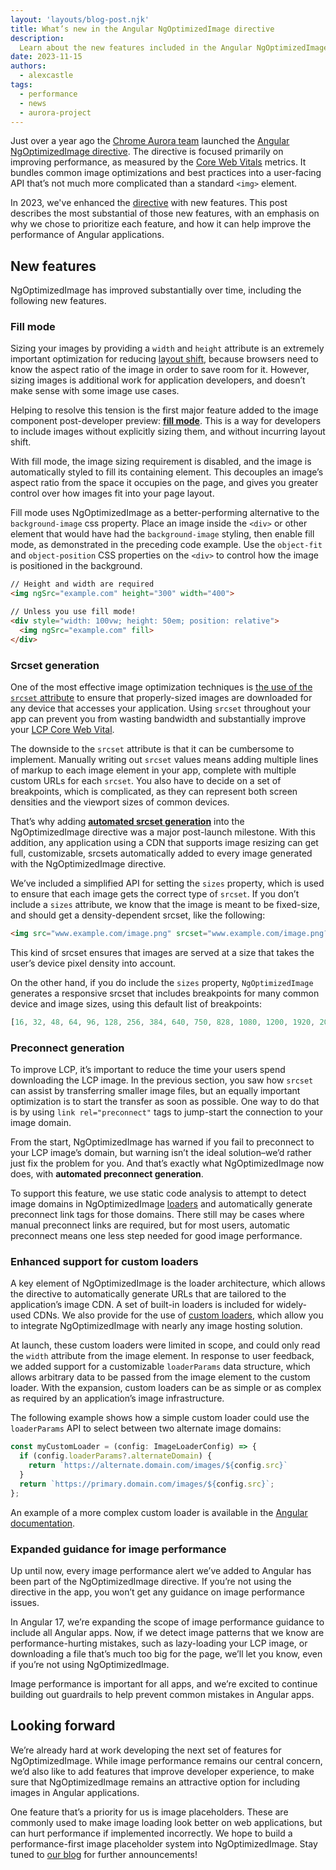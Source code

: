 ```yaml
---
layout: 'layouts/blog-post.njk'
title: What’s new in the Angular NgOptimizedImage directive
description:
  Learn about the new features included in the Angular NgOptimizedImage directive that further improve image performance in Angular apps.
date: 2023-11-15
authors:
  - alexcastle
tags:
  - performance
  - news
  - aurora-project
---
```

 

Just over a year ago the [Chrome Aurora team](/aurora) launched the [Angular NgOptimizedImage directive](/blog/angular-image-directive/). The directive is focused primarily on improving performance, as measured by the [Core Web Vitals](https://web.dev/explore/learn-core-web-vitals) metrics. It bundles common image optimizations and best practices into a user-facing API that’s not much more complicated than a standard `<img>` element.

In 2023, we've enhanced the [directive](https://angular.io/guide/image-directive) with new features. This post describes the most substantial of those new features, with an emphasis on why we chose to prioritize each feature, and how it can help improve the performance of Angular applications.


## New features

NgOptimizedImage has improved substantially over time, including the following new features.


### Fill mode

Sizing your images by providing a `width` and `height` attribute is an extremely important optimization for reducing [layout shift](https://web.dev/articles/cls), because browsers need to know the aspect ratio of the image in order to save room for it. However, sizing images is additional work for application developers, and doesn’t make sense with some image use cases.

Helping to resolve this tension is the first major feature added to the image component post-developer preview: **[fill mode](https://angular.io/guide/image-directive#request-images-at-the-correct-size-with-automatic-srcset)**. This is a way for developers to include images without explicitly sizing them, and without incurring layout shift. 

With fill mode, the image sizing requirement is disabled, and the image is automatically styled to fill its containing element. This decouples an image’s aspect ratio from the space it occupies on the page, and gives you greater control over how images fit into your page layout.

Fill mode uses NgOptimizedImage as a better-performing alternative to the `background-image` css property. Place an image inside the `<div>` or other element that would have had the `background-image` styling, then enable fill mode, as demonstrated in the preceding code example. Use the `object-fit` and `object-position` CSS properties on the `<div>` to control how the image is positioned in the background.

```html
// Height and width are required
<img ngSrc="example.com" height="300" width="400">

// Unless you use fill mode!
<div style="width: 100vw; height: 50em; position: relative">
  <img ngSrc="example.com" fill>
</div>
```

### Srcset generation

One of the most effective image optimization techniques is [the use of the `srcset` attribute](https://web.dev/learn/design/responsive-images#responsive_images_with_srcset) to ensure that properly-sized images are downloaded for any device that accesses your application. Using `srcset` throughout your app can prevent you from wasting bandwidth and substantially improve your [LCP Core Web Vital](https://web.dev/articles/lcp).

The downside to the `srcset` attribute is that it can be cumbersome to implement. Manually writing out `srcset` values means adding multiple lines of markup to each image element in your app, complete with multiple custom URLs for each `srcset`. You also have to decide on a set of breakpoints, which is complicated, as they can represent both screen densities and the viewport sizes of common devices.

That’s why adding **[automated srcset generation](https://angular.io/guide/image-directive#request-images-at-the-correct-size-with-automatic-srcset)** into the NgOptimizedImage directive was a major post-launch milestone. With this addition, any application using a CDN that supports image resizing can get full, customizable, srcsets automatically added to every image generated with the NgOptimizedImage directive. 

We’ve included a simplified API for setting the `sizes` property, which is used to ensure that each image gets the correct type of `srcset`. If you don’t include a `sizes` attribute, we know that the image is meant to be fixed-size, and should get a density-dependent srcset, like the following:

```html
<img src="www.example.com/image.png" srcset="www.example.com/image.png?w=400 1x, www.example.com/image.png?w=800 2x" >
```

This kind of srcset ensures that images are served at a size that takes the user’s device pixel density into account. 

On the other hand, if you do include the `sizes` property, `NgOptimizedImage` generates a responsive srcset that includes breakpoints for many common device and image sizes, using this default list of breakpoints:

```javascript
[16, 32, 48, 64, 96, 128, 256, 384, 640, 750, 828, 1080, 1200, 1920, 2048, 3840]
```

### Preconnect generation

To improve LCP, it’s important to reduce the time your users spend downloading the LCP image. In the previous section, you saw how `srcset` can assist  by transferring smaller image files, but an equally important optimization is to start the transfer as soon as possible. One way to do that is by using `link rel="preconnect"` tags to jump-start the connection to your image domain.

From the start, NgOptimizedImage has warned if you fail to preconnect to your LCP image’s domain, but warning isn’t the ideal solution–we’d rather just fix the problem for you. And that’s exactly what NgOptimizedImage now does, with **automated preconnect generation**.

To support this feature, we use static code analysis to attempt to detect image domains in NgOptimizedImage [loaders](https://angular.io/guide/image-directive#configuring-an-image-loader-for-ngoptimizedimage) and automatically generate preconnect link tags for those domains. There still may be cases where manual preconnect links are required, but for most users, automatic preconnect means one less step needed for good image performance.


### Enhanced support for custom loaders

A key element of NgOptimizedImage is the loader architecture, which allows the directive to automatically generate URLs that are tailored to the application’s image CDN. A set of built-in loaders is included for widely-used CDNs. We also provide for the use of [custom loaders](https://angular.io/guide/image-directive#custom-loaders), which allow you to integrate NgOptimizedImage with nearly any image hosting solution.

At launch, these custom loaders were limited in scope, and could only read the `width` attribute from the image element. In response to user feedback, we added support for a customizable `loaderParams` data structure, which allows arbitrary data to be passed from the image element to the custom loader. With the expansion, custom loaders can be as simple or as complex as required by an application’s image infrastructure.

The following example shows how a simple custom loader could use the `loaderParams` API to select between two alternate image domains: 

```javascript
const myCustomLoader = (config: ImageLoaderConfig) => {
  if (config.loaderParams?.alternateDomain) {
    return `https://alternate.domain.com/images/${config.src}`
  }
  return `https://primary.domain.com/images/${config.src}`;
};
```

An example of a more complex custom loader is available in the [Angular documentation](https://angular.io/guide/image-directive#example-custom-loader).


### Expanded guidance for image performance

Up until now, every image performance alert we’ve added to Angular has been part of the NgOptimizedImage directive. If you’re not using the directive in the app, you won’t get any guidance on image performance issues.

In Angular 17, we’re expanding the scope of image performance guidance to include all Angular apps. Now, if we detect image patterns that we know are performance-hurting mistakes, such as lazy-loading your LCP image, or downloading a file that’s much too big for the page, we’ll let you know, even if you’re not using NgOptimizedImage.

Image performance is important for all apps, and we’re excited to continue building out guardrails to help prevent common mistakes in Angular apps.


## Looking forward

We’re already hard at work developing the next set of features for NgOptimizedImage. While image performance remains our central concern, we’d also like to add features that improve developer experience, to make sure that NgOptimizedImage remains an attractive option for including images in Angular applications.

One feature that’s a priority for us is image placeholders. These are commonly used to make image loading look better on web applications, but can hurt performance if implemented incorrectly. We hope to build a performance-first image placeholder system into NgOptimizedImage. Stay tuned to [our blog](/tags/aurora-project/) for further announcements!
